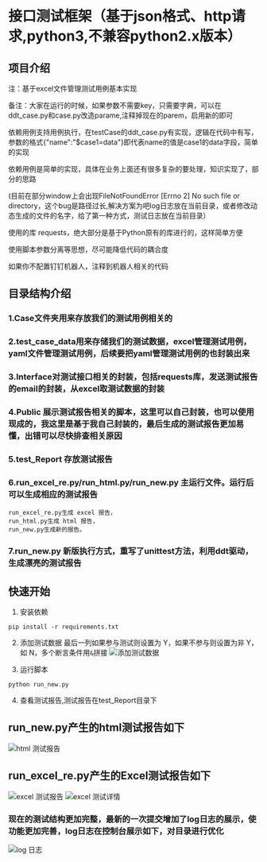 # 接口测试框架（基于json格式、http请求,python3,不兼容python2.x版本）

## 项目介绍

 注：基于excel文件管理测试用例基本实现

 备注：大家在运行的时候，如果参数不需要key，只需要字典，可以在ddt_case.py和case.py改造parame,注释掉现在的parem，启用新的即可

 依赖用例支持用例执行，在testCase的ddt_case.py有实现，逻辑在代码中有写，参数的格式{"name":"$case1=data"}即代表name的值是case1的data字段，简单的实现

 依赖用例是简单的实现，具体在业务上面还有很多复杂的要处理，知识实现了，部分的思路

 (目前在部分window上会出现FileNotFoundError [Errno 2] No such file or directory，这个bug是路径过长,解决方案为吧log日志放在当前目录，或者修改动态生成的文件的名字，给了第一种方式，测试日志放在当前目录）

 使用的库 requests，绝大部分是基于Python原有的库进行的，这样简单方便

 使用脚本参数分离等思想，尽可能降低代码的耦合度

 如果你不配置钉钉机器人，注释到机器人相关的代码

## 目录结构介绍

### 1.Case文件夹用来存放我们的测试用例相关的

### 2.test_case_data用来存储我们的测试数据，excel管理测试用例，yaml文件管理测试用例，后续要把yaml管理测试用例的也封装出来

### 3.Interface对测试接口相关的封装，包括requests库，发送测试报告的email的封装，从excel取测试数据的封装

### 4.Public 展示测试报告相关的脚本，这里可以自己封装，也可以使用现成的，我这里是基于我自己封装的，最后生成的测试报告更加易懂，出错可以尽快排查相关原因

### 5.test_Report 存放测试报告

### 6.run_excel_re.py/run_html.py/run_new.py 主运行文件。运行后可以生成相应的测试报告

    run_excel_re.py生成 excel 报告，
    run_html.py生成 html 报告，
    run_new.py生成新的报告。

### 7.run_new.py 新版执行方式，重写了unittest方法，利用ddt驱动，生成漂亮的测试报告

## 快速开始

1. 安装依赖

```shell
pip install -r requirements.txt
```

2. 添加测试数据
   最后一列如果参与测试则设置为 Y，如果不参与则设置为非 Y，如 N，多个断言条件用`&`拼接
   ![添加测试数据](images/mdimages/2025-01-21-19-16-41.png)

3. 运行脚本

```shell
python run_new.py
```

4. 查看测试报告,测试报告在test_Report目录下

## run_new.py产生的html测试报告如下

![html 测试报告](images/mdimages/2025-01-21-18-00-33.png)

## run_excel_re.py产生的Excel测试报告如下

![excel 测试报告](images/mdimages/2025-01-21-18-03-23.png)
![excel 测试详情](images/mdimages/2025-01-21-18-03-58.png)

### 现在的测试结构更加完整，最新的一次提交增加了log日志的展示，使功能更加完善，log日志在控制台展示如下，对目录进行优化

![log 日志](images/mdimages/2025-01-21-18-04-54.png)
